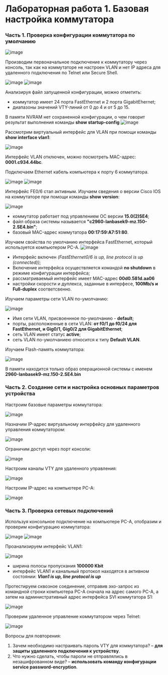 # Лабораторная работа 1. Базовая настройка коммутатора
### Часть 1. Проверка конфигурации коммутатора по умолчанию
![image](https://user-images.githubusercontent.com/89464074/130942113-250fed32-8819-427a-a255-19f1be4504f9.png)

Производим первоначальное подключение к коммутатору через консоль, так как на коммутаторе не настроен VLAN и нет IP адреса для удаленного подключения по Telnet или Secure Shell.

![image](https://user-images.githubusercontent.com/89464074/130936390-29c9cf32-752c-49db-9db9-725252886d87.png)   ![image](https://user-images.githubusercontent.com/89464074/130936497-b3da0f56-bf36-4db5-b9f8-295a383d2580.png) 

Анализируя файл запущенной конфигурации, можно отметить:
- коммутатор имеет 24 порта FastEthernet и 2 порта GigabitEhernet; 
- диапазоны значений VTY-линий от 0 до 4 и от 5 до 15.

В памяти NVRAM нет сохраненной конфигурации, о чем говорит результат выполнения команды **show startup-config**
![image](https://user-images.githubusercontent.com/89464074/130937844-e75fa5cd-2724-44cb-8c06-023d60f2660e.png)

Рассмотрим виртуальный интерфейс для VLAN при помощи команды **show interface vlan1**:

![image](https://user-images.githubusercontent.com/89464074/130939269-f2d5c2df-56be-41d3-bf1f-0f343a17069b.png)

Интерфейс VLAN отключен, можно посмотреть MAC-адрес: **0001.c934.44bc**.

Подключаем Ethernet кабель компьютера к порту 6 коммутатора.

![image](https://user-images.githubusercontent.com/89464074/130943036-92f8262a-9bc5-47ec-ac6f-c1d7a2d5ad80.png) ![image](https://user-images.githubusercontent.com/89464074/130943181-9a95c599-4be2-4143-8260-88dcd6955f99.png)

Интерфейс FE0/6 стал активным.
Изучаем сведения о версии Cisco IOS на коммутаторе при помощи команды **show version**:

![image](https://user-images.githubusercontent.com/89464074/130944479-d11958ba-31aa-463e-abbe-50b824737509.png)

- коммутатор работает под управлением ОС версии **15.0(2)SE4**;
- файл образа системы называется **"c2960-lanbasek9-mz.150-2.SE4.bin"**;
- базовый MAC-адрес коммутатора **00:17:59:A7:51:80**.

Изучаем свойства по умолчанию интерфейса FastEthernet, который используется компьютером PC-A.
![image](https://user-images.githubusercontent.com/89464074/130945404-f484f6b9-ddf7-4b27-bbfc-2cd8aa5201f8.png)

- Интерфейс включен _(FastEthernet0/6 is up, line protocol is up (connected))_;
- Включение интерфейса осуществляется командой **no shutdown** в режиме конфигурации интерфейса;
- рассматриваемый интерфейс имеет MAC-адрес **00d0.581d.aa06**
- настройки скорости и дуплекса, заданные в интерфесе, **100Mb/s и Full-duplex** соответсвенно. 

Изучаем параметры сети VLAN по-умолчанию:

![image](https://user-images.githubusercontent.com/89464074/130947392-b558e70f-c872-45e9-9559-48222bdbb87c.png)

- Имя сети VLAN, присвоеннное по-умолчанию - **default**;
- порты, расположенные в сети VLAN: **от f0/1 до f0/24 для FastEthernet, и Gig0/1, Gig0/2 для GigabitEthernet**;
- сеть VLAN имеет статус **active**;
- сеть VLAN по-умолчаниею относится к типу **Default VLAN**.

Изучаем Flash-память коммутатора:

![image](https://user-images.githubusercontent.com/89464074/130949280-6373da71-8f78-4625-acfc-925ae96e2cc7.png)

В памяти находится только образ операционной системы с именем **2960-lanbasek9-mz.150-2.SE4.bin**


### Часть 2. Создание сети и настройка основных параметров устройства
Настроим базовые параметры коммутатора:

![image](https://user-images.githubusercontent.com/89464074/130952047-3f1bdb15-ba6b-4824-818a-c0f6bc6a7a39.png)

Назначим IP-адрес виртуальному интерфейсу для удаленного управления коммутатором:

![image](https://user-images.githubusercontent.com/89464074/130952617-4c35f2a6-c8c0-4f0a-ba31-27e4216696af.png)

Ограничим доступ через порт консоли:

![image](https://user-images.githubusercontent.com/89464074/130952946-4a2c7fbc-1fe2-43e5-a488-63524b238563.png)

Настроим каналы VTY для удаленного управления:

![image](https://user-images.githubusercontent.com/89464074/130953421-e65c4177-c713-403d-a502-d00ae47d34e7.png)

Настроим IP-адрес на компьютере PC-A:

![image](https://user-images.githubusercontent.com/89464074/130953544-ffd17e5e-f18b-4dd8-b4db-1b7813d8f79b.png)

### Часть 3. Проверка сетевых подключений
Используя консольное подключение на компьютере PC-A, отобразим и проверим конфигурацию коммутатора:

![image](https://user-images.githubusercontent.com/89464074/130954382-61b18951-e2b8-4027-a657-5ebbca448ebf.png) ![image](https://user-images.githubusercontent.com/89464074/130954609-8350a4dc-1f35-4219-8ec3-da89f4b25910.png)

Проанализируем интерфейс VLAN1:

![image](https://user-images.githubusercontent.com/89464074/130955465-2e6b1ebb-43a6-4668-adb2-4b618d2c3107.png)

- ширина полосы пропускания **100000 Kbit**
- интерфейс VLAN1 и канальный протокол находятся в активном состоянии: ***Vlan1 is up, line protocol is up***

Протестируем сквозное соединение, отправив эхо-запрос из командной строки компьютера PC-A сначала на адрес самого PC-A, а затем
на административный адрес интерфейса SVI коммутатора S1:

![image](https://user-images.githubusercontent.com/89464074/130955798-c35d5c61-7e05-4dc9-b720-e1d43d8a8aa1.png)

Проверим удаленное управление коммутатором через Telnet:

![image](https://user-images.githubusercontent.com/89464074/130956773-e9c104cf-c9cd-475a-9d13-b0c785085785.png)


Вопросы для повторения:
1.	Зачем необходимо настраивать пароль VTY для коммутатора? – **для защиты удаленного подключения к устройству**.
2.	Что нужно сделать, чтобы пароли не отправлялись в незашифрованном виде? – **использовать команду конфигурации service password-encryption**.





